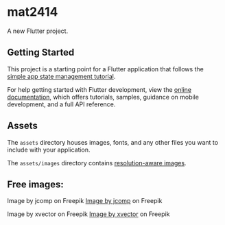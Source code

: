 # mat2414

A new Flutter project.

## Getting Started

This project is a starting point for a Flutter application that follows the
[simple app state management
tutorial](https://flutter.dev/docs/development/data-and-backend/state-mgmt/simple).

For help getting started with Flutter development, view the
[online documentation](https://flutter.dev/docs), which offers tutorials,
samples, guidance on mobile development, and a full API reference.

## Assets

The `assets` directory houses images, fonts, and any other files you want to
include with your application.

The `assets/images` directory contains [resolution-aware
images](https://flutter.dev/docs/development/ui/assets-and-images#resolution-aware).

## Free images:

Image by jcomp on Freepik
<a href="https://www.freepik.com/free-psd/3d-illustration-cartoon-character-businessman-wearing-glasses-walking-he-holding-leather-bag-hand-rendering_20721143.htm#page=3&query=conversation&position=24&from_view=search&track=sph">Image by jcomp</a> on Freepik

Image by xvector on Freepik
<a href="https://www.freepik.com/free-psd/office-paperwork-approval-icon-isolated-3d-render-illustration_32554801.htm#query=report&position=47&from_view=search&track=sph">Image by xvector</a> on Freepik
